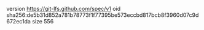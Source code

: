 version https://git-lfs.github.com/spec/v1
oid sha256:de5b31d852a781b78773f1f77395be573eccbd817bcb8f3960d07c9d672ec1da
size 556
